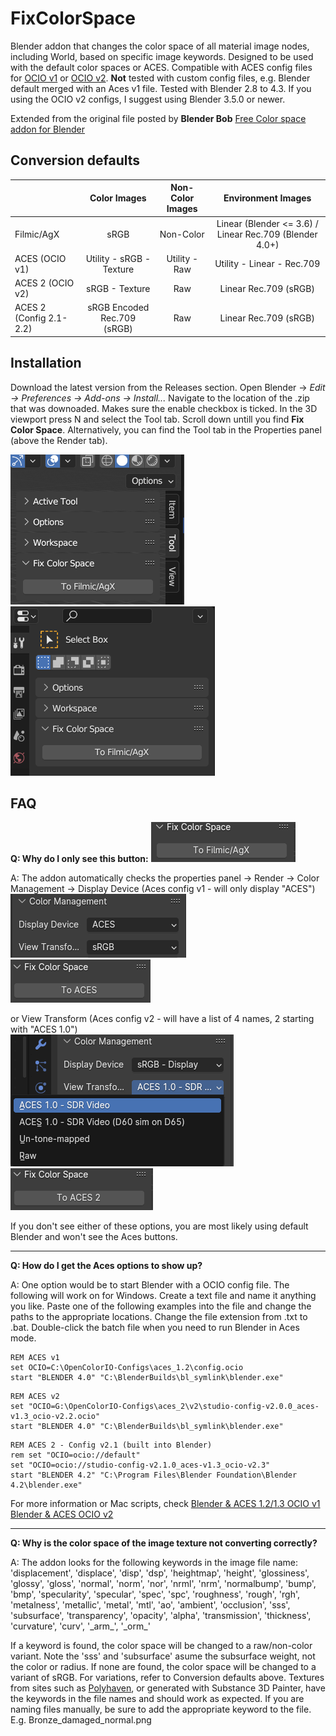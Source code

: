 # FixColorSpace
Blender addon that changes the color space of all material image nodes, including World, based on specific image keywords. Designed to be used with the default color spaces or ACES. Compatible with ACES config files for [OCIO v1](https://github.com/colour-science/OpenColorIO-Configs/tree/feature/aces-1.2-config) or [OCIO v2](https://github.com/AcademySoftwareFoundation/OpenColorIO-Config-ACES). **Not** tested with custom config files, e.g. Blender default merged with an Aces v1 file. Tested with Blender 2.8 to 4.3. If you using the OCIO v2 configs, I suggest using Blender 3.5.0 or newer.

Extended from the original file posted by **Blender Bob** [Free Color space addon for Blender](https://www.youtube.com/watch?v=73Y_5LrDZQc&t=1s&ab_channel=BlenderBob)

## Conversion defaults
  
|  | Color Images | Non-Color Images | Environment Images |
| :---|  :---:  |  :---:  |  :---:  |
| Filmic/AgX | sRGB | Non-Color | Linear (Blender <= 3.6) / Linear Rec.709 (Blender 4.0+) |
| ACES (OCIO v1) | Utility - sRGB - Texture | Utility - Raw | Utility - Linear - Rec.709 |
| ACES 2 (OCIO v2) | sRGB - Texture | Raw | Linear Rec.709 (sRGB) |
| ACES 2 (Config 2.1-2.2) | sRGB Encoded Rec.709 (sRGB) | Raw | Linear Rec.709 (sRGB) |

## Installation
Download the latest version from the Releases section. Open Blender -> _Edit -> Preferences -> Add-ons -> Install..._
Navigate to the location of the .zip that was downoaded. Makes sure the enable checkbox is ticked. In the 3D viewport press N and select the Tool tab. Scroll down untill you find **Fix Color Space**. Alternatively, you can find the Tool tab in the Properties panel (above the Render tab).

![Addon in side panel](/resources/SidePanel.png)
![Addon in properties panel](/resources/PropertiesPanel.png)

## FAQ
**Q: Why do I only see this button:**
![](/resources/To%20Filmic.png)  
  
A: The addon automatically checks the properties panel -> Render -> Color Management -> Display Device (Aces config v1 - will only display "ACES")  
![](/resources/Aces1.png) ![](/resources/To%20Aces.png)  
  
or View Transform (Aces config v2 - will have a list of 4 names, 2 starting with "ACES 1.0")  
![](/resources/Aces2.png) ![](/resources/To%20Aces2.png)  

If you don't see either of these options, you are most likely using default Blender and won't see the Aces buttons.  

___  

**Q: How do I get the Aces options to show up?**  

A: One option would be to start Blender with a OCIO config file. The following will work on for Windows. Create a text file and name it anything you like. Paste one of the following examples into the file and change the paths to the appropriate locations. Change the file extension from .txt to .bat. Double-click the batch file when you need to run Blender in Aces mode.

```
REM ACES v1
set OCIO=C:\OpenColorIO-Configs\aces_1.2\config.ocio
start "BLENDER 4.0" "C:\BlenderBuilds\bl_symlink\blender.exe"
```

```
REM ACES v2
set "OCIO=G:\OpenColorIO-Configs\aces_2\v2\studio-config-v2.0.0_aces-v1.3_ocio-v2.2.ocio"
start "BLENDER 4.0" "C:\BlenderBuilds\bl_symlink\blender.exe"
```

```
REM ACES 2 - Config v2.1 (built into Blender)
rem set "OCIO=ocio://default"
set "OCIO=ocio://studio-config-v2.1.0_aces-v1.3_ocio-v2.3"
start "BLENDER 4.2" "C:\Program Files\Blender Foundation\Blender 4.2\blender.exe"
```  

For more information or Mac scripts, check [Blender & ACES 1.2/1.3 OCIO v1](https://www.toodee.de/?page_id=1720)  [Blender & ACES OCIO v2](https://www.toodee.de/?page_id=5517)  
___  

**Q: Why is the color space of the image texture not converting correctly?**  

A: The addon looks for the following keywords in the image file name:  
    'displacement', 'displace', 'disp', 'dsp', 'heightmap', 'height',
    'glossiness', 'glossy', 'gloss',
    'normal', 'norm', 'nor', 'nrml', 'nrm',
    'normalbump', 'bump', 'bmp',
    'specularity', 'specular', 'spec', 'spc',
    'roughness', 'rough', 'rgh',
    'metalness', 'metallic', 'metal', 'mtl',
    'ao', 'ambient', 'occlusion',
    'sss', 'subsurface',
    'transparency', 'opacity', 'alpha',
    'transmission', 'thickness',
    'curvature', 'curv',
    '\_arm_', '\_orm_'

If a keyword is found, the color space will be changed to a raw/non-color variant. Note the 'sss' and 'subsurface' asume the subsurface weight, not the color or radius. If none are found, the color space will be changed to a variant of sRGB. For variations, refer to Conversion defaults above. Textures from sites such as [Polyhaven](https://polyhaven.com/), or generated with Substance 3D Painter, have the keywords in the file names and should work as expected. If you are naming files manually, be sure to add the appropriate keyword to the file. E.g. Bronze_damaged_normal.png  
